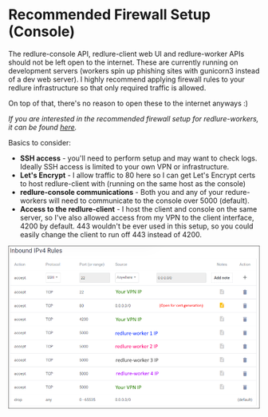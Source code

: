 # Recommended Firewall Setup (Console)
The redlure-console API, redlure-client web UI and redlure-worker APIs should not be left open to the internet. These are currently running on development servers (workers spin up phishing sites with gunicorn3 instead of a dev web server). I highly recommend applying firewall rules to your redlure infrastructure so that only required traffic is allowed.

On top of that, there's no reason to open these to the internet anyways :)

*If you are interested in the recommended firewall setup for  redlure-workers, it can be found [here](../redlure-worker/firewall.md).*

Basics to consider:
- __SSH access__ - you'll need to perform setup and may want to check logs. Ideally SSH access is limited to your own VPN or infrastructure.
- __Let's Encrypt__ - I allow traffic to 80 here so I can get Let's Encrypt certs to host redlure-client with (running on the same host as the console)
- __redlure-console communications__ - Both you and any of your redure-workers will need to communicate to the console over 5000 (default).
- __Access to the redlure-client__ - I host the client and console on the same server, so I've also allowed access from my VPN to the client interface, 4200 by default. 443 wouldn't be ever used in this setup, so you could easily change the client to run off 443 instead of 4200.

![](../gitbook/images/console-firewall.png)